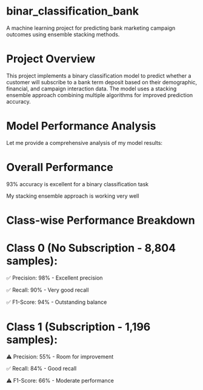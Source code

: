 # binar_classification_bank
A machine learning project for predicting bank marketing campaign outcomes using ensemble stacking methods.




# Project Overview


This project implements a binary classification model to predict whether a customer will subscribe to a bank term deposit based on their demographic, financial, and campaign interaction data. The model uses a stacking ensemble approach combining multiple algorithms for improved prediction accuracy.


# Model Performance Analysis


Let me provide a comprehensive analysis of my model results:


# Overall Performance


93% accuracy is excellent for a binary classification task


My stacking ensemble approach is working very well


# Class-wise Performance Breakdown


# Class 0 (No Subscription - 8,804 samples):


✅ Precision: 98% - Excellent precision


✅ Recall: 90% - Very good recall


✅ F1-Score: 94% - Outstanding balance



# Class 1 (Subscription - 1,196 samples):



⚠️ Precision: 55% - Room for improvement


✅ Recall: 84% - Good recall


⚠️ F1-Score: 66% - Moderate performance
